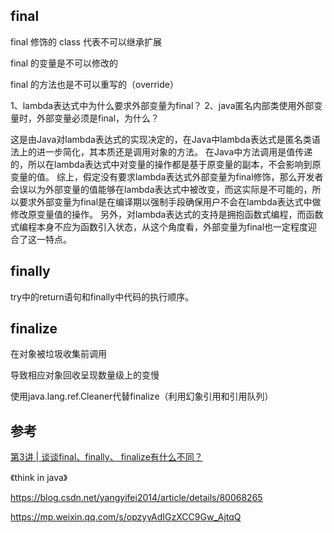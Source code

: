 ## final

final 修饰的 class 代表不可以继承扩展

final 的变量是不可以修改的

final 的方法也是不可以重写的（override）



1、lambda表达式中为什么要求外部变量为final？
2、java匿名内部类使用外部变量时，外部变量必须是final，为什么？

这是由Java对lambda表达式的实现决定的，在Java中lambda表达式是匿名类语法上的进一步简化，其本质还是调用对象的方法。
在Java中方法调用是值传递的，所以在lambda表达式中对变量的操作都是基于原变量的副本，不会影响到原变量的值。
综上，假定没有要求lambda表达式外部变量为final修饰，那么开发者会误以为外部变量的值能够在lambda表达式中被改变，而这实际是不可能的，所以要求外部变量为final是在编译期以强制手段确保用户不会在lambda表达式中做修改原变量值的操作。
另外，对lambda表达式的支持是拥抱函数式编程，而函数式编程本身不应为函数引入状态，从这个角度看，外部变量为final也一定程度迎合了这一特点。



## finally

try中的return语句和finally中代码的执行顺序。



## finalize

在对象被垃圾收集前调用

导致相应对象回收呈现数量级上的变慢

使用java.lang.ref.Cleaner代替finalize（利用幻象引用和引用队列）



## 参考

[第3讲 | 谈谈final、finally、 finalize有什么不同？](https://time.geekbang.org/column/article/6906)

《think in java》

https://blog.csdn.net/yangyifei2014/article/details/80068265

https://mp.weixin.qq.com/s/opzyyAdIGzXCC9Gw_AjtqQ